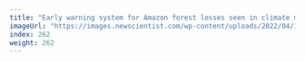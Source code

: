 ```yaml
---
title: "Early warning system for Amazon forest losses seen in climate models"
imageUrl: "https://images.newscientist.com/wp-content/uploads/2022/04/11211453/SEI_98364853.jpg?width=600"
index: 262
weight: 262
---
```

